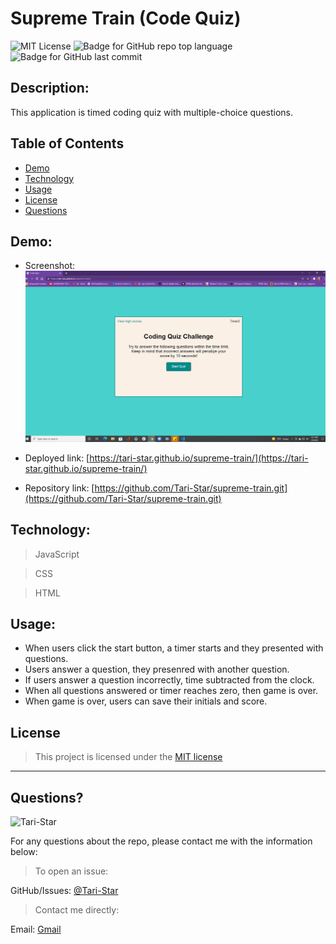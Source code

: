 # Supreme Train (Code Quiz)


![MIT License](https://img.shields.io/badge/license-MIT-red)
![Badge for GitHub repo top language](https://img.shields.io/github/languages/top/Tari-Star/supreme-train?style=flat&logo=appveyor)
![Badge for GitHub last commit](https://img.shields.io/github/last-commit/Tari-Star/supreme-train?style=flat&logo=appveyor)

## Description:

This application is timed coding quiz with multiple-choice questions.

##  Table of Contents

* [Demo](#demo)
* [Technology](#technology)
* [Usage](#usage)
* [License](#license)
* [Questions](#questions)

## Demo: 
* Screenshot: ![challenge-4](./assets/images/quiz.png)

* Deployed link: [https://tari-star.github.io/supreme-train/](https://tari-star.github.io/supreme-train/)

* Repository link: [https://github.com/Tari-Star/supreme-train.git](https://github.com/Tari-Star/supreme-train.git)

## Technology:
>JavaScript

>CSS

>HTML

## Usage:
* When users click the start button, a timer starts and they presented with questions.
* Users answer a question, they presenred with another question.
* If users answer a question incorrectly, time subtracted from the clock.
* When all questions answered or timer reaches zero, then game is over.
* When game is over, users can save their initials and score.

 ## License

    
  > This project is licensed under the [MIT license](https://choosealicense.com/licenses/mit) 
    
    
  
   ---
   
  ## Questions?

   
  <img src="https://avatars.githubusercontent.com/u/89365355?v=4" alt="Tari-Star" width="40%" />
  
  For any questions about the repo, please contact me with the information below:
  
 > To open an issue:
 
 GitHub/Issues: [@Tari-Star](https://github.com/Tari-Star/supreme-train/issues)
 > Contact me directly:
  
 Email: [Gmail](mailto:tari.star.g@gmail.com)